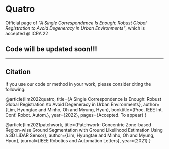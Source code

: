 # Quatro 

Official page of *"A Single Correspondence Is Enough: Robust Global Registration to Avoid Degeneracy in Urban Environments"*, which is accepted @ ICRA'22 

## Code will be updated soon!!!


---------

## Citation

If you use our code or method in your work, please consider citing the following:


@article{lim2022quatro,
title={A Single Correspondence Is Enough: Robust Global Registration \\to Avoid Degeneracy in Urban Environments},
author={Lim, Hyungtae and Minho, Oh and Myung, Hyun},
booktitle={Proc. IEEE Int. Conf. Robot. Autom.},
year={2022},
pages={Accepted. To appear}
}


@article{lim2021patchwork,
    title={Patchwork: Concentric Zone-based Region-wise Ground Segmentation with Ground Likelihood Estimation Using a 3D LiDAR Sensor},
    author={Lim, Hyungtae and Minho, Oh and Myung, Hyun},
    journal={IEEE Robotics and Automation Letters},
    year={2021}
    }


